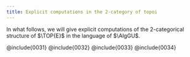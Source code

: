 ```yaml
---
title: Explicit computations in the 2-category of topoi
---
```


In what follows, we will give explicit computations of the 2-categorical structure of $\TOP{E}$ in the language of $\AlgGU$.

@include{0031}
@include{0032}
@include{0033}
@include{0034}
